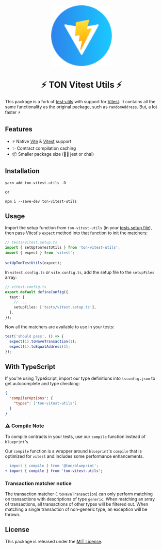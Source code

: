 <p align="center">
  <img src="public/ton-vitest.svg" alt="TON-vitest-utils" width="200" />
</p>

<h1 align="center">
  ⚡️ TON Vitest Utils ⚡️
</h1>

This package is a fork of [test-utils](https://github.com/ton-community/test-utils) with support for [Vitest](https://vitest.dev/).
It contains all the same functionality as the original package, such as `randomAddress`. But, a lot faster ⚡️

## Features

- ⚡️ Native [Vite](https://vitest.dev/) & [Vitest](https://vitest.dev/) support
- ✨ Contract compilation caching
- 📦 Smaller package size (🙅‍♂️ jest or chai)

## Installation

```
yarn add ton-vitest-utils -D
```

or

```
npm i --save-dev ton-vitest-utils
```

## Usage

Import the setup function from `ton-vitest-utils` (in your [tests setup file](https://vitest.dev/config/#setupfiles)), then pass Vitest's `expect` method into that function to init the matchers:

```typescript
// tests/vitest.setup.ts
import { setUpTonTestUtils } from 'ton-vitest-utils';
import { expect } from 'vitest';

setUpTonTestUtils(expect);
```

In `vitest.config.ts` or `vite.config.ts`, add the setup file to the `setupFiles` array:

```typescript
// vitest.config.ts
export default defineConfig({
  test: {
    // ...
    setupFiles: ['tests/vitest.setup.ts'],
  },
});
```

Now all the matchers are available to use in your tests:

```typescript
test('should pass', () => {
  expect(1).toHaveTransaction(1);
  expect(1).toEqualAddress(1);
});
```

## With TypeScript

If you're using TypeScript, import our type definitions into `tsconfig.json` to get autocomplete and type checking:

```json
{
  "compilerOptions": {
    "types": ["ton-vitest-utils"]
  }
}
```

### ⚠️ Compile Note

To compile contracts in your tests, use our `compile` function instead of `blueprint`'s.

Our `compile` function is a wrapper around `blueprint`'s `compile` that is optimized for `vitest` and includes some performance enhancements.

```diff
- import { compile } from '@ton/blueprint';
+ import { compile } from 'ton-vitest-utils';
```

### Transaction matcher notice

The transaction matcher (`.toHaveTransaction`) can only perform matching on transactions with descriptions of type `generic`. When matching an array of transactions, all transactions of other types will be filtered out. When matching a single transaction of non-generic type, an exception will be thrown.

## License

This package is released under the [MIT License](LICENSE).
